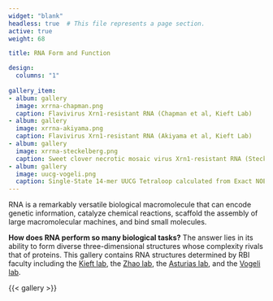 ```yaml
---
widget: "blank"
headless: true  # This file represents a page section.
active: true
weight: 68

title: RNA Form and Function

design:
  columns: "1"
  
gallery_item:
- album: gallery
  image: xrrna-chapman.png
  caption: Flavivirus Xrn1-resistant RNA (Chapman et al, Kieft Lab)
- album: gallery
  image: xrrna-akiyama.png
  caption: Flavivirus Xrn1-resistant RNA (Akiyama et al, Kieft Lab) 
- album: gallery
  image: xrrna-steckelberg.png
  caption: Sweet clover necrotic mosaic virus Xrn1-resistant RNA (Steckelberg et al, Kieft Lab) 
- album: gallery
  image: uucg-vogeli.png
  caption: Single-State 14-mer UUCG Tetraloop calculated from Exact NOEs (Nichols et al, Vogeli lab)
---
```


RNA is a remarkably versatile biological macromolecule that can encode genetic information, catalyze chemical reactions, scaffold the assembly of large macromolecular machines, and bind small molecules.

**How does RNA perform so many biological tasks?** The answer lies in its ability to form diverse three-dimensional structures whose complexity rivals that of proteins. This gallery contains RNA structures determined by RBI faculty including the [Kieft lab](http://www.ucdenver.edu/academics/colleges/medicalschool/departments/biochemistry/Research/researchlabs/KieftLab/Pages/Research.aspx), the [Zhao lab](https://zhaolab-colorado.github.io/), the [Asturias lab](http://www.ucdenver.edu/academics/colleges/medicalschool/departments/biochemistry/Research/researchlabs/asturiaslab/Pages/default.aspx), and the [Vogeli lab](http://www.ucdenver.edu/academics/colleges/medicalschool/departments/biochemistry/Faculty/PrimaryFaculty/Pages/vogeli.aspx).

{{< gallery >}}

